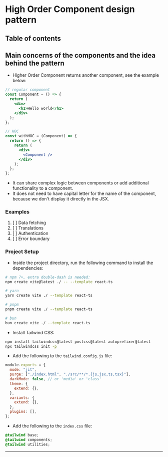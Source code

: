 # High Order Component design pattern

## Table of contents

## Main concerns of the components and the idea behind the pattern

- Higher Order Component returns another component, see the example below:

```jsx
// regular component
const Component = () => {
  return (
    <div>
      <h1>Hello world</h1>
    </div>
  );
};

// HOC
const withHOC = (Component) => {
  return () => {
    return (
      <div>
        <Component />
      </div>
    );
  };
};
```

- It can share complex logic between components or add additional functionality to a component.
- It does not need to have capital letter for the name of the component, because we don't display it directly in the JSX.

### Examples

1. [ ] Data fetching
2. [ ] Translations
3. [ ] Authentication
4. [ ] Error boundary

### Project Setup

- Inside the project directory, run the following command to install the dependencies:

```bash
# npm 7+, extra double-dash is needed:
npm create vite@latest ./ -- --template react-ts

# yarn
yarn create vite ./ --template react-ts

# pnpm
pnpm create vite ./ --template react-ts

# bun
bun create vite ./ --template react-ts
```

- Install Tailwind CSS:

```bash
npm install tailwindcss@latest postcss@latest autoprefixer@latest
npx tailwindcss init -p
```

- Add the following to the `tailwind.config.js` file:

```js
module.exports = {
  mode: "jit",
  purge: ["./index.html", "./src/**/*.{js,jsx,ts,tsx}"],
  darkMode: false, // or 'media' or 'class'
  theme: {
    extend: {},
  },
  variants: {
    extend: {},
  },
  plugins: [],
};
```

- Add the following to the `index.css` file:

```css
@tailwind base;
@tailwind components;
@tailwind utilities;
```

---
